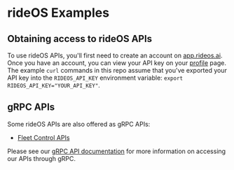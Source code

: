 # rideOS Examples

## Obtaining access to rideOS APIs

To use rideOS APIs, you'll first need to create an account on [app.rideos.ai](https://app.rideos.ai/login#lockScreen=signUp). Once you have an account, you can view your API key on your [profile](https://app.rideos.ai/profile) page. The example `curl` commands in this repo assume that you've exported your API key into the `RIDEOS_API_KEY` environment variable: `export RIDEOS_API_KEY="YOUR_API_KEY"`.

## gRPC APIs

Some rideOS APIs are also offered as gRPC APIs:

* [Fleet Control APIs](grpc/docs/fleet_control.md)

Please see our [gRPC API documentation](grpc/docs/grpc_api.md) for more information on accessing our APIs through gRPC.

